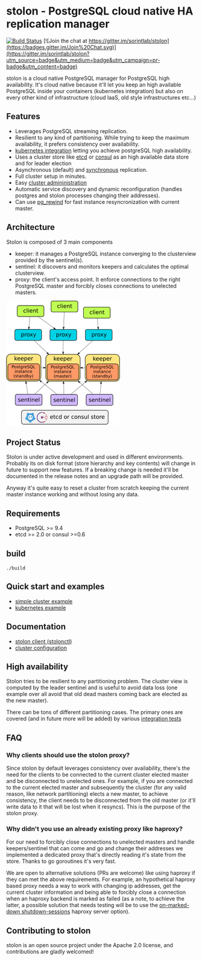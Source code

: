 # stolon - PostgreSQL cloud native HA replication manager

[![Build Status](https://semaphoreci.com/api/v1/projects/fb01aecd-c3d5-407b-a157-7d5365e9e4b6/565617/badge.svg)](https://semaphoreci.com/sorintlab/stolon)
[![Join the chat at https://gitter.im/sorintlab/stolon](https://badges.gitter.im/Join%20Chat.svg)](https://gitter.im/sorintlab/stolon?utm_source=badge&utm_medium=badge&utm_campaign=pr-badge&utm_content=badge)

stolon is a cloud native PostgreSQL manager for PostgreSQL high availability. It's cloud native because it'll let you keep an high available PostgreSQL inside your containers (kubernetes integration) but also on every other kind of infrastructure (cloud IaaS, old style infrastructures etc...)

## Features

* Leverages PostgreSQL streaming replication.
* Resilient to any kind of partitioning. While trying to keep the maximum availability, it prefers consistency over availability.
* [kubernetes integration](examples/kubernetes/README.md) letting you achieve postgreSQL high availability.
* Uses a cluster store like [etcd](https://github.com/coreos/etcd) or [consul](https://www.consul.io) as an high available data store and for leader election
* Asynchronous (default) and [synchronous](doc/syncrepl.md) replication.
* Full cluster setup in minutes.
* Easy [cluster admininistration](doc/stolonctl.md)
* Automatic service discovery and dynamic reconfiguration (handles postgres and stolon processes changing their addresses).
* Can use [pg_rewind](doc/pg_rewind.md) for fast instance resyncronization with current master.

## Architecture

Stolon is composed of 3 main components

* keeper: it manages a PostgreSQL instance converging to the clusterview provided by the sentinel(s).
* sentinel: it discovers and monitors keepers and calculates the optimal clusterview.
* proxy: the client's access point. It enforce connections to the right PostgreSQL master and forcibly closes connections to unelected masters.

![Stolon architecture](doc/architecture_small.png)

## Project Status

Stolon is under active development and used in different environments. Probably its on disk format (store hierarchy and key contents) will change in future to support new features. If a breaking change is needed it'll be documented in the release notes and an upgrade path will be provided.

Anyway it's quite easy to reset a cluster from scratch keeping the current master instance working and without losing any data.

## Requirements

* PostgreSQL >= 9.4
* etcd >= 2.0 or consul >=0.6


## build

```
./build
```

## Quick start and examples

* [simple cluster example](doc/simplecluster.md)
* [kubernetes example](examples/kubernetes/README.md)

## Documentation

* [stolon client (stolonctl)](doc/stolonctl.md)
* [cluster configuration](doc/cluster_config.md)

## High availability

Stolon tries to be resilient to any partitioning problem. The cluster view is computed by the leader sentinel and is useful to avoid data loss (one example over all avoid that old dead masters coming back are elected as the new master).

There can be tons of different partitioning cases. The primary ones are covered (and in future more will be added) by various [integration tests](tests/integration)

## FAQ

### Why clients should use the stolon proxy?

Since stolon by default leverages consistency over availability, there's the need for the clients to be connected to the current cluster elected master and be disconnected to unelected ones. For example, if you are connected to the current elected master and subsequently the cluster (for any valid reason, like network partitioning) elects a new master, to achieve consistency, the client needs to be disconnected from the old master (or it'll write data to it that will be lost when it resyncs). This is the purpose of the stolon proxy.

### Why didn't you use an already existing proxy like haproxy?

For our need to forcibly close connections to unelected masters and handle keepers/sentinel that can come and go and change their addresses we implemented a dedicated proxy that's directly reading it's state from the store. Thanks to go goroutines it's very fast.

We are open to alternative solutions (PRs are welcome) like using haproxy if they can met the above requirements. For example, an hypothetical haproxy based proxy needs a way to work with changing ip addresses, get the current cluster information and being able to forcibly close a connection when an haproxy backend is marked as failed (as a note, to achieve the latter, a possible solution that needs testing will be to use the [on-marked-down shutdown-sessions](https://cbonte.github.io/haproxy-dconv/configuration-1.6.html#5.2-on-marked-down) haproxy server option).

## Contributing to stolon

stolon is an open source project under the Apache 2.0 license, and contributions are gladly welcomed!

